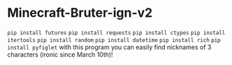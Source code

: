 # Minecraft-Bruter-ign-v2
```pip install futures```
```pip install requests```
```pip install ctypes```
```pip install itertools```
```pip install random```
```pip install datetime```
```pip install rich```
```pip install pyfiglet```
with this program you can easily find nicknames of 3 characters (ironic since March 10th)!
